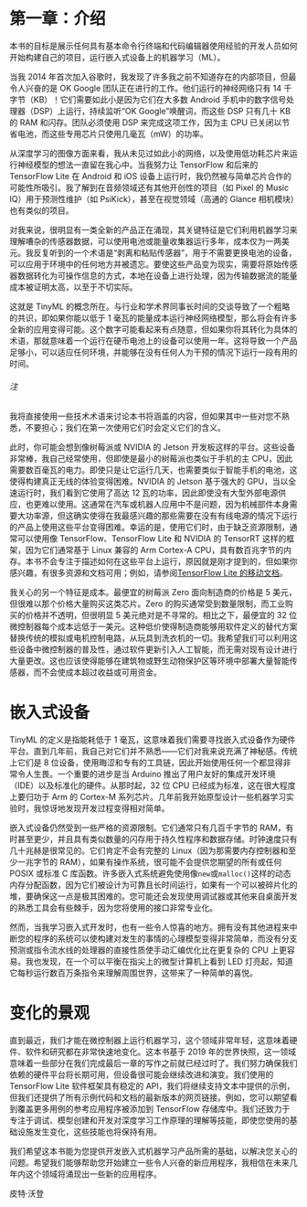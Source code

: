 # 第一章：介绍

本书的目标是展示任何具有基本命令行终端和代码编辑器使用经验的开发人员如何开始构建自己的项目，运行嵌入式设备上的机器学习（ML）。

当我 2014 年首次加入谷歌时，我发现了许多我之前不知道存在的内部项目，但最令人兴奋的是 OK Google 团队正在进行的工作。他们运行的神经网络只有 14 千字节（KB）！它们需要如此小是因为它们在大多数 Android 手机中的数字信号处理器（DSP）上运行，持续监听“OK Google”唤醒词，而这些 DSP 只有几十 KB 的 RAM 和闪存。团队必须使用 DSP 来完成这项工作，因为主 CPU 已关闭以节省电池，而这些专用芯片只使用几毫瓦（mW）的功率。

从深度学习的图像方面来看，我从未见过如此小的网络，以及使用低功耗芯片来运行神经模型的想法一直留在我心中。当我努力让 TensorFlow 和后来的 TensorFlow Lite 在 Android 和 iOS 设备上运行时，我仍然被与简单芯片合作的可能性所吸引。我了解到在音频领域还有其他开创性的项目（如 Pixel 的 Music IQ）用于预测性维护（如 PsiKick），甚至在视觉领域（高通的 Glance 相机模块）也有类似的项目。

对我来说，很明显有一类全新的产品正在涌现，其关键特征是它们利用机器学习来理解嘈杂的传感器数据，可以使用电池或能量收集器运行多年，成本仅为一两美元。我反复听到的一个术语是“剥离和粘贴传感器”，用于不需要更换电池的设备，可以应用于环境中的任何地方并被遗忘。要使这些产品变为现实，需要将原始传感器数据转化为可操作信息的方式，本地在设备上进行处理，因为传输数据流的能量成本被证明太高，以至于不切实际。

这就是 TinyML 的概念所在。与行业和学术界同事长时间的交谈导致了一个粗略的共识，即如果你能以低于 1 毫瓦的能量成本运行神经网络模型，那么将会有许多全新的应用变得可能。这个数字可能看起来有点随意，但如果你将其转化为具体的术语，那就意味着一个运行在硬币电池上的设备可以使用一年。这将导致一个产品足够小，可以适应任何环境，并能够在没有任何人为干预的情况下运行一段有用的时间。

###### 注

我将直接使用一些技术术语来讨论本书将涵盖的内容，但如果其中一些对您不熟悉，不要担心；我们在第一次使用它们时会定义它们的含义。

此时，你可能会想到像树莓派或 NVIDIA 的 Jetson 开发板这样的平台。这些设备非常棒，我自己经常使用，但即使是最小的树莓派也类似于手机的主 CPU，因此需要数百毫瓦的电力。即使只是让它运行几天，也需要类似于智能手机的电池，这使得构建真正无线的体验变得困难。NVIDIA 的 Jetson 基于强大的 GPU，当以全速运行时，我们看到它使用了高达 12 瓦的功率，因此即使没有大型外部电源供应，也更难以使用。这通常在汽车或机器人应用中不是问题，因为机械部件本身需要大功率源，但这确实使得在我最感兴趣的那些需要在没有有线电源的情况下运行的产品上使用这些平台变得困难。幸运的是，使用它们时，由于缺乏资源限制，通常可以使用像 TensorFlow、TensorFlow Lite 和 NVIDIA 的 TensorRT 这样的框架，因为它们通常基于 Linux 兼容的 Arm Cortex-A CPU，具有数百兆字节的内存。本书不会专注于描述如何在这些平台上运行，原因就是刚才提到的，但如果你感兴趣，有很多资源和文档可用；例如，请参阅[TensorFlow Lite 的移动文档](https://www.tensorflow.org/lite)。

我关心的另一个特征是成本。最便宜的树莓派 Zero 面向制造商的价格是 5 美元，但很难以那个价格大量购买这类芯片。Zero 的购买通常受到数量限制，而工业购买的价格并不透明，但很明显 5 美元绝对是不寻常的。相比之下，最便宜的 32 位微控制器每个成本远低于一美元。这种低价使得制造商能够用软件定义的替代方案替换传统的模拟或电机控制电路，从玩具到洗衣机的一切。我希望我们可以利用这些设备中微控制器的普及性，通过软件更新引入人工智能，而无需对现有设计进行大量更改。这也应该使得能够在建筑物或野生动物保护区等环境中部署大量智能传感器，而不会使成本超过收益或可用资金。

# 嵌入式设备

TinyML 的定义是指能耗低于 1 毫瓦，这意味着我们需要寻找嵌入式设备作为硬件平台。直到几年前，我自己对它们并不熟悉——它们对我来说充满了神秘感。传统上它们是 8 位设备，使用晦涩和专有的工具链，因此开始使用任何一个都显得非常令人生畏。一个重要的进步是当 Arduino 推出了用户友好的集成开发环境（IDE）以及标准化的硬件。从那时起，32 位 CPU 已经成为标准，这在很大程度上要归功于 Arm 的 Cortex-M 系列芯片。几年前我开始原型设计一些机器学习实验时，我惊讶地发现开发过程变得相对简单。

嵌入式设备仍然受到一些严格的资源限制。它们通常只有几百千字节的 RAM，有时甚至更少，并且具有类似数量的闪存用于持久性程序和数据存储。时钟速度只有几十兆赫是很常见的。它们肯定不会有完整的 Linux（因为那需要内存控制器和至少一兆字节的 RAM），如果有操作系统，很可能不会提供您期望的所有或任何 POSIX 或标准 C 库函数。许多嵌入式系统避免使用像`new`或`malloc()`这样的动态内存分配函数，因为它们被设计为可靠且长时间运行，如果有一个可以被碎片化的堆，要确保这一点是极其困难的。您可能还会发现使用调试器或其他来自桌面开发的熟悉工具会有些棘手，因为您将使用的接口非常专业化。

然而，当我学习嵌入式开发时，也有一些令人惊喜的地方。拥有没有其他进程来中断您的程序的系统可以使构建对发生的事情的心理模型变得非常简单，而没有分支预测或指令流水线的处理器的直接性质使手动汇编优化比在更复杂的 CPU 上更容易。我也发现，在一个可以平衡在指尖上的微型计算机上看到 LED 灯亮起，知道它每秒运行数百万条指令来理解周围世界，这带来了一种简单的喜悦。

# 变化的景观

直到最近，我们才能在微控制器上运行机器学习，这个领域非常年轻，这意味着硬件、软件和研究都在非常快速地变化。这本书基于 2019 年的世界快照，这一领域意味着一些部分在我们完成最后一章的写作之前就已经过时了。我们努力确保我们依赖的硬件平台将长期可用，但设备很可能会继续改进和演变。我们使用的 TensorFlow Lite 软件框架具有稳定的 API，我们将继续支持文本中提供的示例，但我们还提供了所有示例代码和文档的最新版本的网页链接。例如，您可以期望看到覆盖更多用例的参考应用程序被添加到 TensorFlow 存储库中。我们还致力于专注于调试、模型创建和开发对深度学习工作原理的理解等技能，即使您使用的基础设施发生变化，这些技能也将保持有用。

我们希望这本书能为您提供开发嵌入式机器学习产品所需的基础，以解决您关心的问题。希望我们能够帮助您开始建立一些令人兴奋的新应用程序，我相信在未来几年内这个领域将涌现出一些新的应用程序。

皮特·沃登
